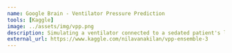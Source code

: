 ```yaml
---
name: Google Brain - Ventilator Pressure Prediction
tools: [Kaggle]
image: ../assets/img/vpp.png
description: Simulating a ventilator connected to a sedated patient's lung.
external_url: https://www.kaggle.com/nilavanakilan/vpp-ensemble-3
---
```

